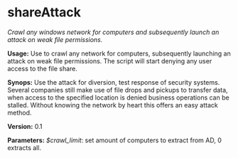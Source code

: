 # shareAttack
*Crawl any windows network for computers and subsequently launch an attack on weak file permissions.*

**Usage:** Use to crawl any network for computers, subsequently launching an attack on weak file permissions.
The script will start denying any user access to the file share.

**Synops:** Use the attack for diversion, test response of security systems.
Several companies still make use of file drops and pickups to transfer data, when
access to the specified location is denied business operations can be stalled.
Without knowing the network by heart this offers an easy attack method. 

**Version:** 0.1       

**Parameters:** *$crawl_limit*: set amount of computers to extract from AD, 0 extracts all.


